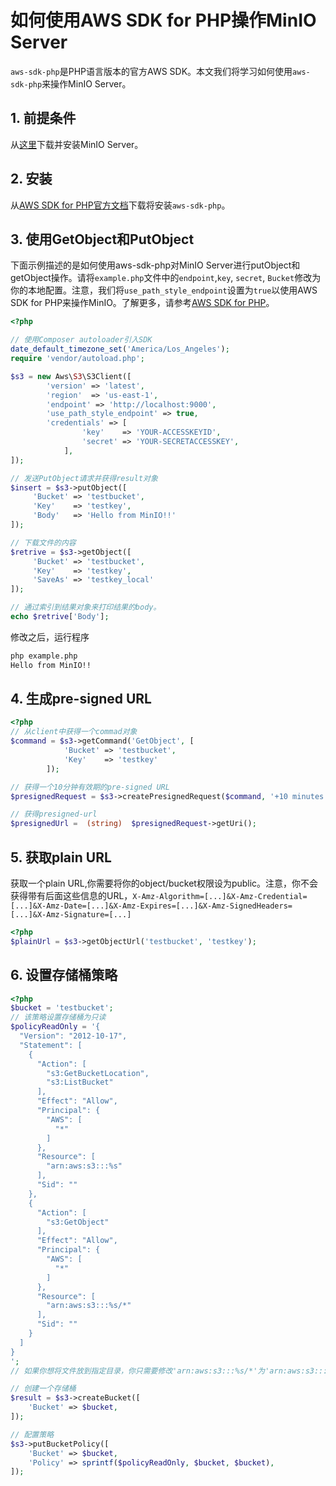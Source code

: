 # 如何使用AWS SDK for PHP操作MinIO Server

`aws-sdk-php`是PHP语言版本的官方AWS SDK。本文我们将学习如何使用`aws-sdk-php`来操作MinIO Server。

## 1. 前提条件

从[这里](http://docs.minio.org.cn/docs/master/minio-quickstart-guide)下载并安装MinIO Server。

## 2. 安装

从[AWS SDK for PHP官方文档](https://docs.aws.amazon.com/aws-sdk-php/v3/guide/getting-started/installation.html)下载将安装`aws-sdk-php`。

## 3. 使用GetObject和PutObject

下面示例描述的是如何使用aws-sdk-php对MinIO Server进行putObject和getObject操作。请将`example.php`文件中的`endpoint`,`key`, `secret`, `Bucket`修改为你的本地配置。注意，我们将`use_path_style_endpoint`设置为`true`以使用AWS SDK for PHP来操作MinIO。了解更多，请参考[AWS SDK for PHP](http://docs.aws.amazon.com/aws-sdk-php/v3/api/class-Aws.S3.S3Client.html#___construct)。

```php
<?php

// 使用Composer autoloader引入SDK
date_default_timezone_set('America/Los_Angeles');
require 'vendor/autoload.php';

$s3 = new Aws\S3\S3Client([
        'version' => 'latest',
        'region'  => 'us-east-1',
        'endpoint' => 'http://localhost:9000',
        'use_path_style_endpoint' => true,
        'credentials' => [
                'key'    => 'YOUR-ACCESSKEYID',
                'secret' => 'YOUR-SECRETACCESSKEY',
            ],
]);

// 发送PutObject请求并获得result对象
$insert = $s3->putObject([
     'Bucket' => 'testbucket',
     'Key'    => 'testkey',
     'Body'   => 'Hello from MinIO!!'
]);

// 下载文件的内容
$retrive = $s3->getObject([
     'Bucket' => 'testbucket',
     'Key'    => 'testkey',
     'SaveAs' => 'testkey_local'
]);

// 通过索引到结果对象来打印结果的body。
echo $retrive['Body'];
```

修改之后，运行程序

```sh
php example.php
Hello from MinIO!!
```

## 4. 生成pre-signed URL

```php
<?php
// 从client中获得一个commad对象
$command = $s3->getCommand('GetObject', [
            'Bucket' => 'testbucket',
            'Key'    => 'testkey'
        ]);

// 获得一个10分钟有效期的pre-signed URL
$presignedRequest = $s3->createPresignedRequest($command, '+10 minutes');

// 获得presigned-url
$presignedUrl =  (string)  $presignedRequest->getUri();
```

## 5. 获取plain URL

获取一个plain URL,你需要将你的object/bucket权限设为public。注意，你不会获得带有后面这些信息的URL，`X-Amz-Algorithm=[...]&X-Amz-Credential=[...]&X-Amz-Date=[...]&X-Amz-Expires=[...]&X-Amz-SignedHeaders=[...]&X-Amz-Signature=[...]`

```php
<?php
$plainUrl = $s3->getObjectUrl('testbucket', 'testkey');
```

## 6. 设置存储桶策略

```php
<?php
$bucket = 'testbucket';
// 该策略设置存储桶为只读
$policyReadOnly = '{
  "Version": "2012-10-17",
  "Statement": [
    {
      "Action": [
        "s3:GetBucketLocation",
        "s3:ListBucket"
      ],
      "Effect": "Allow",
      "Principal": {
        "AWS": [
          "*"
        ]
      },
      "Resource": [
        "arn:aws:s3:::%s"
      ],
      "Sid": ""
    },
    {
      "Action": [
        "s3:GetObject"
      ],
      "Effect": "Allow",
      "Principal": {
        "AWS": [
          "*"
        ]
      },
      "Resource": [
        "arn:aws:s3:::%s/*"
      ],
      "Sid": ""
    }
  ]
}
';
// 如果你想将文件放到指定目录，你只需要修改'arn:aws:s3:::%s/*'为'arn:aws:s3:::%s/folder/*'

// 创建一个存储桶
$result = $s3->createBucket([
    'Bucket' => $bucket,
]);

// 配置策略
$s3->putBucketPolicy([
    'Bucket' => $bucket,
    'Policy' => sprintf($policyReadOnly, $bucket, $bucket),
]);
```